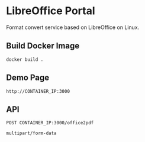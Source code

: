 # LibreOffice Portal

Format convert service based on LibreOffice on Linux.

## Build Docker Image

```
docker build .
```

## Demo Page

```
http://CONTAINER_IP:3000
```

## API

```
POST CONTAINER_IP:3000/office2pdf

multipart/form-data
```
